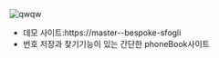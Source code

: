 
![qwqw](https://github.com/kangjinyong2/PhoneBook/assets/66777943/2fc92484-c525-4932-b8da-46eb898cc01e)


* 데모 사이트:https://master--bespoke-sfogli
* 번호 저장과 찾기기능이 있는 간단한 phoneBook사이트
